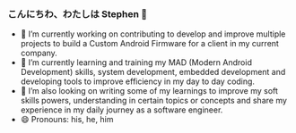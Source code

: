 
### こんにちわ、わたしは Stephen 👋 ###

- 🔭 I’m currently working on contributing to develop and improve multiple projects to build a Custom Android Firmware for a client in my current company.
- 🌱 I’m currently learning and training my MAD (Modern Android Development) skills, system development, embedded development and developing tools to improve efficiency in my day to day coding.
- 🤔 I’m also looking on writing some of my learnings to improve my soft skills powers, understanding in certain topics or concepts and share my experience in my daily journey as a software engineer.
- 😄 Pronouns: his, he, him
<!--
**TheSetox/TheSetox** is a ✨ _special_ ✨ repository because its `README.md` (this file) appears on your GitHub profile.

Here are some ideas to get you started:

- 🔭 I’m currently working on ...
- 🌱 I’m currently learning ...
- 👯 I’m looking to collaborate on ...
- 🤔 I’m looking for help with ...
- 💬 Ask me about ...
- 📫 How to reach me: ...
- 😄 Pronouns: ...
- ⚡ Fun fact: ...
-->
